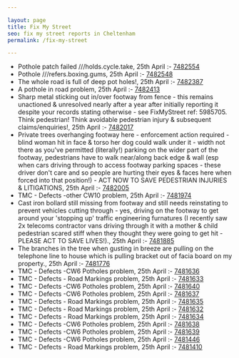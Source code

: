 ```yaml
---

layout: page
title: Fix My Street
seo: fix my street reports in Cheltenham
permalink: /fix-my-street

---
```


<!-- fix_marker starts -->

- Pothole patch failed ///holds.cycle.take, 25th April :- [7482554](https://www.fixmystreet.com/report/7482554)
- Pothole ///refers.boxing.gums, 25th April :- [7482548](https://www.fixmystreet.com/report/7482548)
- The whole road is full of deep pot holes!, 25th April :- [7482387](https://www.fixmystreet.com/report/7482387)
- A pothole in road problem, 25th April :- [7482413](https://www.fixmystreet.com/report/7482413)
- Sharp metal sticking out in/over footway from fence - this remains unactioned & unresolved nearly after a year after initially reporting it despite your records stating otherwise - see FixMyStreet ref: 5985705. Think pedestrian! Think avoidable pedestrian injury & subsequent claims/enquiries!, 25th April :- [7482017](https://www.fixmystreet.com/report/7482017)
- Private trees overhanging footway here - enforcement action required - blind woman hit in face & torso her dog could walk under it - width not there as you've permitted (literally!) parking on the wider part of the footway, pedestrians have to walk near/along back edge & wall (esp when cars driving through to access footway parking spaces - these driver don't care and so people are hurting their eyes & faces here when forced into that position!) - ACT NOW TO SAVE PEDESTRIAN INJURIES & LITIGATIONS, 25th April :- [7482005](https://www.fixmystreet.com/report/7482005)
- TMC - Defects -other CW10 problem, 25th April :- [7481974](https://www.fixmystreet.com/report/7481974)
- Cast iron bollard still missing from footway and still needs reinstating to prevent vehicles cutting through - yes, driving on the footway to get around your 'stopping up' traffic engineering furnatures (I recently saw 2x telecoms contractor vans driving through it with a mother & child pedestrian scared stiff when they thought they were going to get hit - PLEASE ACT TO SAVE LIVES!)., 25th April :- [7481885](https://www.fixmystreet.com/report/7481885)
- The branches in the tree when gusting in breeze are pulling on the telephone line to house which is pulling bracket out of facia board on my property., 25th April :- [7481776](https://www.fixmystreet.com/report/7481776)
- TMC - Defects -CW6 Potholes  problem, 25th April :- [7481636](https://www.fixmystreet.com/report/7481636)
- TMC - Defects - Road Markings problem, 25th April :- [7481633](https://www.fixmystreet.com/report/7481633)
- TMC - Defects -CW6 Potholes  problem, 25th April :- [7481640](https://www.fixmystreet.com/report/7481640)
- TMC - Defects -CW6 Potholes  problem, 25th April :- [7481637](https://www.fixmystreet.com/report/7481637)
- TMC - Defects - Road Markings problem, 25th April :- [7481635](https://www.fixmystreet.com/report/7481635)
- TMC - Defects - Road Markings problem, 25th April :- [7481632](https://www.fixmystreet.com/report/7481632)
- TMC - Defects - Road Markings problem, 25th April :- [7481634](https://www.fixmystreet.com/report/7481634)
- TMC - Defects -CW6 Potholes  problem, 25th April :- [7481638](https://www.fixmystreet.com/report/7481638)
- TMC - Defects -CW6 Potholes  problem, 25th April :- [7481639](https://www.fixmystreet.com/report/7481639)
- TMC - Defects -CW6 Potholes  problem, 25th April :- [7481446](https://www.fixmystreet.com/report/7481446)
- TMC - Defects - Road Markings problem, 25th April :- [7481410](https://www.fixmystreet.com/report/7481410)

<!-- fix_marker ends -->
